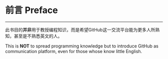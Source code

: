 # 前言  Preface

---

此书目的**并非**用于教授编程知识，而是希望GitHub这一交流平台能为更多人所熟知，甚至是不熟悉英文的人。

This is **NOT** to spread programming knowledge but to introduce GitHub as communication platform, even for those whose know little English.

